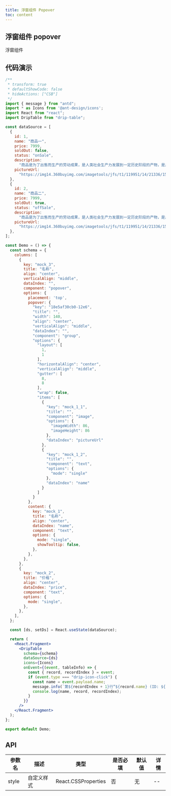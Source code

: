 ```yaml
---
title: 浮窗组件 Popover
toc: content
---
```


## 浮窗组件 popover

浮窗组件

## 代码演示

```jsx
/**
 * transform: true
 * defaultShowCode: false
 * hideActions: ["CSB"]
 */
import { message } from "antd";
import * as Icons from '@ant-design/icons';
import React from "react";
import DripTable from "drip-table";

const dataSource = [
  {
    id: 1,
    name: "商品一",
    price: 7999,
    soldOut: false,
    status: "onSale",
    description:
      "商品是为了出售而生产的劳动成果，是人类社会生产力发展到一定历史阶段的产物，是用于交换的劳动产品。",
    pictureUrl:
      "https://img14.360buyimg.com/imagetools/jfs/t1/119951/14/21336/15771/6218427eE68f8f468/e0647b9b7507755d.png",
  },
  {
    id: 2,
    name: "商品二",
    price: 7999,
    soldOut: true,
    status: "offSale",
    description:
      "商品是为了出售而生产的劳动成果，是人类社会生产力发展到一定历史阶段的产物，是用于交换的劳动产品。",
    pictureUrl:
      "https://img14.360buyimg.com/imagetools/jfs/t1/119951/14/21336/15771/6218427eE68f8f468/e0647b9b7507755d.png",
  },
];

const Demo = () => {
  const schema = {
    columns: [
      {
        key: "mock_3",
        title: "名称",
        align: "center",
        verticalAlign: "middle",
        dataIndex: "",
        component: "popover",
        options: {
          placement: 'top',
          popover: {
            "key": "18e5af30cb0-12e6",
            "title": "",
            "width": 140,
            "align": "center",
            "verticalAlign": "middle",
            "dataIndex": "",
            "component": "group",
            "options": {
              "layout": [
                1,
                1
              ],
              "horizontalAlign": "center",
              "verticalAlign": "middle",
              "gutter": [
                8,
                8
              ],
              "wrap": false,
              "items": [
                {
                  "key": "mock_1_1",
                  "title": "",
                  "component": "image",
                  "options": {
                    "imageWidth": 86,
                    "imageHeight": 86
                  },
                  "dataIndex": "pictureUrl"
                },
                {
                  "key": "mock_1_2",
                  "title": "",
                  "component": "text",
                  "options": {
                    "mode": "single"
                  },
                  "dataIndex": "name"
                }
              ]
            }
          },
          content: {
            key: "mock_1",
            title: "名称",
            align: "center",
            dataIndex: "name",
            component: "text",
            options: {
              mode: "single",
              showTooltip: false,
            },
          },
        },
      },
      {
        key: "mock_2",
        title: "价格",
        align: "center",
        dataIndex: "price",
        component: "text",
        options: {
          mode: "single",
        },
      },
    ],
  };

  const [ds, setDs] = React.useState(dataSource);

  return (
    <React.Fragment>
      <DripTable
        schema={schema}
        dataSource={ds}
        icons={Icons}
        onEvent={(event, tableInfo) => {
          const { record, recordIndex } = event;
          if (event.type === "drip-icon-click") {
            const name = event.payload.name;
            message.info(`第${recordIndex + 1}行“${record.name} (ID: ${record.id})”的“${name}”图标被点击。`);
            console.log(name, record, recordIndex);
          }
        }}
      />
    </React.Fragment>
  );
};

export default Demo;
```

## API

| 参数名      | 描述                                                                             | 类型                                                                          | 是否必填 | 默认值                      | 详情 |
| ----------- | -------------------------------------------------------------------------------- | ----------------------------------------------------------------------------- | -------- | ------------------------- | ---- |
| style       | 自定义样式                                                                       | React.CSSProperties                                                           | 否       | 无                         | --   |
